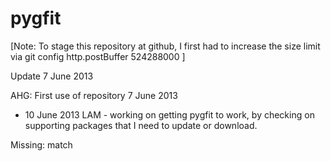 pygfit
======
[Note: To stage this repository at github, I first had to increase the size limit via
git config http.postBuffer 524288000
]

Update 7 June 2013

AHG: First use of repository 7 June 2013

* 10 June 2013
LAM - working on getting pygfit to work, by checking on supporting packages
that I need to update or download.

Missing: match


